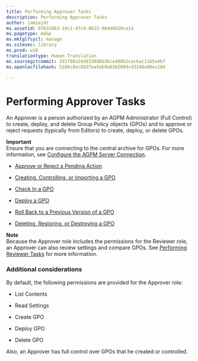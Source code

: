 ```yaml
---
title: Performing Approver Tasks
description: Performing Approver Tasks
author: jamiejdt
ms.assetid: 6f6310b3-19c1-47c9-8615-964ddd10ce14
ms.pagetype: mdop
ms.mktglfcycl: manage
ms.sitesec: library
ms.prod: w10
translationtype: Human Translation
ms.sourcegitcommit: 2d1f98a24d9330d6b3bce488b2cac6ac11b5e4bf
ms.openlocfilehash: 5286c8ec6837ea5eb9a63b5094cd3349a08ec284

---
```



# Performing Approver Tasks


An Approver is a person authorized by an AGPM Administrator (Full Control) to create, deploy, and delete Group Policy objects (GPOs) and to approve or reject requests (typically from Editors) to create, deploy, or delete GPOs.

**Important**  
Ensure that you are connecting to the central archive for GPOs. For more information, see [Configure the AGPM Server Connection](configure-the-agpm-server-connection-reviewer.md).

 

-   [Approve or Reject a Pending Action](approve-or-reject-a-pending-action.md)

-   [Creating, Controlling, or Importing a GPO](creating-controlling-or-importing-a-gpo-approver.md)

-   [Check In a GPO](check-in-a-gpo-approver.md)

-   [Deploy a GPO](deploy-a-gpo.md)

-   [Roll Back to a Previous Version of a GPO](roll-back-to-a-previous-version-of-a-gpo.md)

-   [Deleting, Restoring, or Destroying a GPO](deleting-restoring-or-destroying-a-gpo.md)

**Note**  
Because the Approver role includes the permissions for the Reviewer role, an Approver can also review settings and compare GPOs. See [Performing Reviewer Tasks](performing-reviewer-tasks.md) for more information.

 

### Additional considerations

By default, the following permissions are provided for the Approver role:

-   List Contents

-   Read Settings

-   Create GPO

-   Deploy GPO

-   Delete GPO

Also, an Approver has full control over GPOs that he created or controlled.

 

 








<!--HONumber=Jun16_HO4-->


